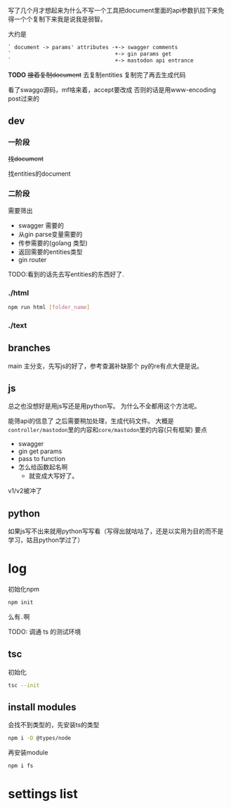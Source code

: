 写了几个月才想起来为什么不写一个工具把document里面的api参数扒拉下来免得一个个复制下来我是说我是弱智。

大约是
```txt
` document -> params' attributes -+-> swagger comments
`                                 +-> gin params get
`                                 +-> mastodon api entrance
```

**TODO**
~~接着复制document~~
去复制entities
复制完了再去生成代码


看了swaggo源码，mf啥来着，accept要改成
否则的话是用www-encoding post过来的


## dev

### 一阶段

~~找document~~

找entities的document


### 二阶段

需要筛出
- swagger 需要的
- 从gin parse变量需要的
- 传参需要的(golang 类型)
- 返回需要的entities类型
- gin router

TODO:看到的话先去写entities的东西好了.



### ./html
```sh
npm run html [folder_name]
```

### ./text

## branches

main 主分支，先写js的好了，参考查漏补缺那个
py的re有点大便是说。

## js

总之也没想好是用js写还是用python写。
为什么不全都用这个方法呢。

能筛api的信息了
之后需要稍加处理，生成代码文件。
大概是`controller/mastodon`里的内容和`core/mastodon`里的内容(只有框架)
要点
- swagger
- gin get params
- pass to function
- 怎么给函数起名啊
  - 就变成大写好了。

v1/v2被冲了

## python

如果js写不出来就用python写写看（写得出就咕咕了，还是以实用为目的而不是学习，姑且python学过了）

# log

初始化npm
```sh
npm init
```
么有`.`啊

TODO: 调通 ts 的测试环境
## tsc
初始化
```sh
tsc --init
```

## install modules
会找不到类型的，先安装ts的类型
```sh
npm i -D @types/node
```
再安装module
```sh
npm i fs
```


# settings list



